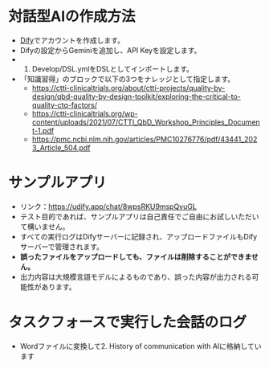 # 対話型AIの作成方法
- [Dify](https://dify.ai/)でアカウントを作成します。
- Difyの設定からGeminiを追加し、API Keyを設定します。
- 1. Develop/DSL.ymlをDSLとしてインポートします。
- 「知識習得」のブロックで以下の3つをナレッジとして指定します。
   - https://ctti-clinicaltrials.org/about/ctti-projects/quality-by-design/qbd-quality-by-design-toolkit/exploring-the-critical-to-quality-ctq-factors/
   - https://ctti-clinicaltrials.org/wp-content/uploads/2021/07/CTTI_QbD_Workshop_Principles_Document-1.pdf
   - https://pmc.ncbi.nlm.nih.gov/articles/PMC10276776/pdf/43441_2023_Article_504.pdf

# サンプルアプリ
- リンク：https://udify.app/chat/8wpsRKU9mspQvuGL
- テスト目的であれば、サンプルアプリは自己責任でご自由にお試しいただいて構いません。
- すべての実行ログはDifyサーバーに記録され、アップロードファイルもDifyサーバーで管理されます。
- **誤ったファイルをアップロードしても、ファイルは削除することができません。**
- 出力内容は大規模言語モデルによるものであり、誤った内容が出力される可能性があります。

# タスクフォースで実行した会話のログ
- Wordファイルに変換して2. History of communication with AIに格納しています
